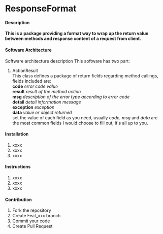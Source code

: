 # ResponseFormat

#### Description
**This is a package providing a format way to wrap up the return value between methods and response content of a request from client.**

#### Software Architecture
Software architecture description
This software has two part:
1. ActionResult  
This class defines a package of return fields regarding method callings, fields included are:  
  **code**        *error code value*  
  **result**      *result of the method action*  
  **msg**         *description of the error type according to error code*  
  **detail**      *detail information message*  
  **exception**   *exception*  
  **data**        *value or object returned*  
set the value of each field as you need, usually *code*, *msg* and *data* are the most common fields I would choose to fill out, it's all up to you.

#### Installation

1. xxxx
2. xxxx
3. xxxx

#### Instructions

1. xxxx
2. xxxx
3. xxxx

#### Contribution

1. Fork the repository
2. Create Feat_xxx branch
3. Commit your code
4. Create Pull Request

